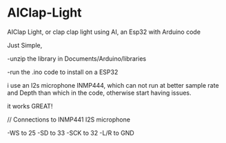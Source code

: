 # AIClap-Light
AIClap Light, or clap clap light using AI, an Esp32 with Arduino code  

Just Simple, 

-unzip the library in Documents/Arduino/libraries

-run the .ino code to install on a ESP32

i use an I2s microphone INMP444, 
which can not run at better sample rate and Depth than which in the code, 
otherwise start having issues.

it works GREAT!

// Connections to INMP441 I2S microphone

-WS to 25
-SD to 33
-SCK to 32
-L/R to GND
